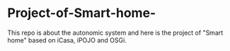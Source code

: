 # Project-of-Smart-home-
This repo is about the autonomic system and here is the project of "Smart home" based on iCasa, iPOJO and OSGi.
